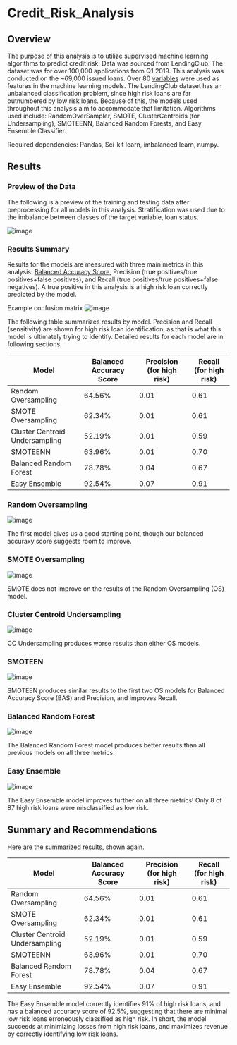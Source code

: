 # Credit_Risk_Analysis

## Overview
The purpose of this analysis is to utilize supervised machine learning algorithms to predict credit risk. Data was sourced from LendingClub. The dataset was for over 100,000 applications from Q1 2019. This analysis was conducted on the ~69,000 issued loans. Over 80 [variables](https://help.lendingclub.com/hc/en-us/articles/215488038-What-do-the-different-Note-statuses-mean-) were used as features in the machine learning models. The LendingClub dataset has an unbalanced classification problem, since high risk loans are far outnumbered by low risk loans. Because of this, the models used throughout this analysis aim to accommodate that limitation. Algorithms used include: RandomOverSampler, SMOTE, ClusterCentroids (for Undersampling), SMOTEENN, Balanced Random Forests, and Easy Ensemble Classifier. 

Required dependencies: Pandas, Sci-kit learn, imbalanced learn, numpy.

## Results
### Preview of the Data
The following is a preview of the training and testing data after preprocessing for all models in this analysis. Stratification was used due to the imbalance between classes of the target variable, loan status.

![image](https://user-images.githubusercontent.com/93338132/165002563-3a67a52f-043a-4492-a876-2b233c996e53.png)

### Results Summary 

Results for the models are measured with three main metrics in this analysis: [Balanced Accuracy Score](https://datascience.stackexchange.com/questions/73974/balanced-accuracy-vs-f1-score), Precision (true positives/true positives+false positives), and Recall (true positives/true positives+false negatives). A true positive in this analysis is a high risk loan correctly predicted by the model.

Example confusion matrix
![image](https://user-images.githubusercontent.com/93338132/165003923-3bc84231-fe61-48bb-a9b4-083ede746e19.png)

The following table summarizes results by model. Precision and Recall (sensitivity) are shown for high risk loan identification, as that is what this model is ultimately trying to identify. Detailed results for each model are in following sections.


| Model | Balanced Accuracy Score | Precision (for high risk) | Recall (for high risk)
| --- | --- | --- | --- |
| Random Oversampling | 64.56% | 0.01 | 0.61 |
| SMOTE Oversampling | 62.34% | 0.01 | 0.61 |
| Cluster Centroid Undersampling | 52.19% | 0.01 | 0.59 |
| SMOTEENN | 63.96% | 0.01 | 0.70 |
| Balanced Random Forest  | 78.78% | 0.04 | 0.67 |
| Easy Ensemble | 92.54% | 0.07 | 0.91 |

### Random Oversampling 
![image](https://user-images.githubusercontent.com/93338132/165003228-52606587-ad5a-43c7-a633-607b836d0c8f.png)

The first model gives us a good starting point, though our balanced accuraxy score suggests room to improve.

### SMOTE Oversampling
![image](https://user-images.githubusercontent.com/93338132/165003247-88e8347b-5fac-49af-8aaa-4dfa349e89c3.png)

SMOTE does not improve on the results of the Random Oversampling (OS) model.

### Cluster Centroid Undersampling
![image](https://user-images.githubusercontent.com/93338132/165003281-1688bd95-eb4a-4c0a-8ae7-79ebe5b6c993.png)

CC Undersampling produces worse results than either OS models.

### SMOTEEN 
![image](https://user-images.githubusercontent.com/93338132/165003311-d874aa11-a68b-4fe2-b357-4416c1f38328.png)

SMOTEEN produces similar results to the first two OS models for Balanced Accuracy Score (BAS) and Precision, and improves Recall.

### Balanced Random Forest
![image](https://user-images.githubusercontent.com/93338132/165003378-1147f63a-ef8b-4860-88e3-2986862ae682.png)

The Balanced Random Forest model produces better results than all previous models on all three metrics.

### Easy Ensemble 
![image](https://user-images.githubusercontent.com/93338132/165003414-ced51d44-25c4-450b-a0a1-e063e10d9a17.png)

The Easy Ensemble model improves further on all three metrics! Only 8 of 87 high risk loans were misclassified as low risk.

## Summary and Recommendations

Here are the summarized results, shown again.

| Model | Balanced Accuracy Score | Precision (for high risk) | Recall (for high risk)
| --- | --- | --- | --- |
| Random Oversampling | 64.56% | 0.01 | 0.61 |
| SMOTE Oversampling | 62.34% | 0.01 | 0.61 |
| Cluster Centroid Undersampling | 52.19% | 0.01 | 0.59 |
| SMOTEENN | 63.96% | 0.01 | 0.70 |
| Balanced Random Forest  | 78.78% | 0.04 | 0.67 |
| Easy Ensemble | 92.54% | 0.07 | 0.91 |

The Easy Ensemble model correctly identifies 91% of high risk loans, and has a balanced accuracy score of 92.5%, suggesting that there are minimal low risk loans erroneously classified as high risk. In short, the model succeeds at minimizing losses from high risk loans, and maximizes revenue by correctly identifying low risk loans. 
